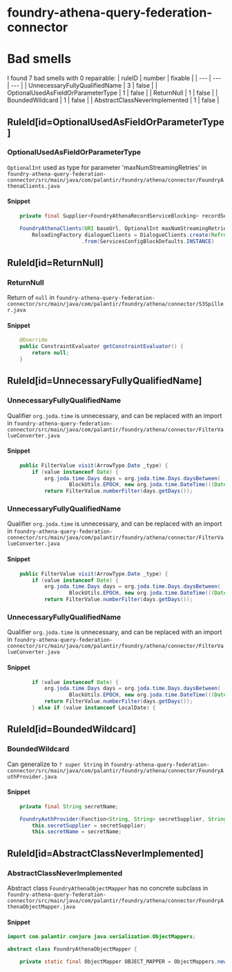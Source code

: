 # foundry-athena-query-federation-connector 
 
# Bad smells
I found 7 bad smells with 0 repairable:
| ruleID | number | fixable |
| --- | --- | --- |
| UnnecessaryFullyQualifiedName | 3 | false |
| OptionalUsedAsFieldOrParameterType | 1 | false |
| ReturnNull | 1 | false |
| BoundedWildcard | 1 | false |
| AbstractClassNeverImplemented | 1 | false |
## RuleId[id=OptionalUsedAsFieldOrParameterType]
### OptionalUsedAsFieldOrParameterType
`OptionalInt` used as type for parameter 'maxNumStreamingRetries'
in `foundry-athena-query-federation-connector/src/main/java/com/palantir/foundry/athena/connector/FoundryAthenaClients.java`
#### Snippet
```java
    private final Supplier<FoundryAthenaRecordServiceBlocking> recordService;

    FoundryAthenaClients(URI baseUrl, OptionalInt maxNumStreamingRetries) {
        ReloadingFactory dialogueClients = DialogueClients.create(Refreshable.only(ServicesConfigBlock.builder()
                        .from(ServicesConfigBlockDefaults.INSTANCE)
```

## RuleId[id=ReturnNull]
### ReturnNull
Return of `null`
in `foundry-athena-query-federation-connector/src/main/java/com/palantir/foundry/athena/connector/S3Spiller.java`
#### Snippet
```java
    @Override
    public ConstraintEvaluator getConstraintEvaluator() {
        return null;
    }

```

## RuleId[id=UnnecessaryFullyQualifiedName]
### UnnecessaryFullyQualifiedName
Qualifier `org.joda.time` is unnecessary, and can be replaced with an import
in `foundry-athena-query-federation-connector/src/main/java/com/palantir/foundry/athena/connector/FilterValueConverter.java`
#### Snippet
```java
    public FilterValue visit(ArrowType.Date _type) {
        if (value instanceof Date) {
            org.joda.time.Days days = org.joda.time.Days.daysBetween(
                    BlockUtils.EPOCH, new org.joda.time.DateTime(((Date) value).getTime()));
            return FilterValue.numberFilter(days.getDays());
```

### UnnecessaryFullyQualifiedName
Qualifier `org.joda.time` is unnecessary, and can be replaced with an import
in `foundry-athena-query-federation-connector/src/main/java/com/palantir/foundry/athena/connector/FilterValueConverter.java`
#### Snippet
```java
    public FilterValue visit(ArrowType.Date _type) {
        if (value instanceof Date) {
            org.joda.time.Days days = org.joda.time.Days.daysBetween(
                    BlockUtils.EPOCH, new org.joda.time.DateTime(((Date) value).getTime()));
            return FilterValue.numberFilter(days.getDays());
```

### UnnecessaryFullyQualifiedName
Qualifier `org.joda.time` is unnecessary, and can be replaced with an import
in `foundry-athena-query-federation-connector/src/main/java/com/palantir/foundry/athena/connector/FilterValueConverter.java`
#### Snippet
```java
        if (value instanceof Date) {
            org.joda.time.Days days = org.joda.time.Days.daysBetween(
                    BlockUtils.EPOCH, new org.joda.time.DateTime(((Date) value).getTime()));
            return FilterValue.numberFilter(days.getDays());
        } else if (value instanceof LocalDate) {
```

## RuleId[id=BoundedWildcard]
### BoundedWildcard
Can generalize to `? super String`
in `foundry-athena-query-federation-connector/src/main/java/com/palantir/foundry/athena/connector/FoundryAuthProvider.java`
#### Snippet
```java
    private final String secretName;

    FoundryAuthProvider(Function<String, String> secretSupplier, String secretName) {
        this.secretSupplier = secretSupplier;
        this.secretName = secretName;
```

## RuleId[id=AbstractClassNeverImplemented]
### AbstractClassNeverImplemented
Abstract class `FoundryAthenaObjectMapper` has no concrete subclass
in `foundry-athena-query-federation-connector/src/main/java/com/palantir/foundry/athena/connector/FoundryAthenaObjectMapper.java`
#### Snippet
```java
import com.palantir.conjure.java.serialization.ObjectMappers;

abstract class FoundryAthenaObjectMapper {

    private static final ObjectMapper OBJECT_MAPPER = ObjectMappers.newClientObjectMapper();
```

